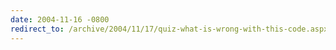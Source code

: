 ```yaml
---
date: 2004-11-16 -0800
redirect_to: /archive/2004/11/17/quiz-what-is-wrong-with-this-code.aspx/
---
```


